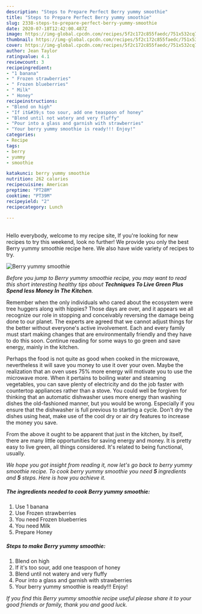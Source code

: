 ```yaml
---
description: "Steps to Prepare Perfect Berry yummy smoothie"
title: "Steps to Prepare Perfect Berry yummy smoothie"
slug: 2338-steps-to-prepare-perfect-berry-yummy-smoothie
date: 2020-07-18T12:42:00.487Z
image: https://img-global.cpcdn.com/recipes/5f2c172c855faedc/751x532cq70/berry-yummy-smoothie-recipe-main-photo.jpg
thumbnail: https://img-global.cpcdn.com/recipes/5f2c172c855faedc/751x532cq70/berry-yummy-smoothie-recipe-main-photo.jpg
cover: https://img-global.cpcdn.com/recipes/5f2c172c855faedc/751x532cq70/berry-yummy-smoothie-recipe-main-photo.jpg
author: Jean Taylor
ratingvalue: 4.1
reviewcount: 3
recipeingredient:
- "1 banana"
- " Frozen strawberries"
- " Frozen blueberries"
- " Milk"
- " Honey"
recipeinstructions:
- "Blend on high"
- "If it&#39;s too sour, add one teaspoon of honey"
- "Blend until not watery and very fluffy"
- "Pour into a glass and garnish with strawberries"
- "Your berry yummy smoothie is ready!!! Enjoy!"
categories:
- Recipe
tags:
- berry
- yummy
- smoothie

katakunci: berry yummy smoothie 
nutrition: 262 calories
recipecuisine: American
preptime: "PT28M"
cooktime: "PT39M"
recipeyield: "2"
recipecategory: Lunch

---
```

<br>
Hello everybody, welcome to my recipe site, If you're looking for new recipes to try this weekend, look no further! We provide you only the best Berry yummy smoothie recipe here. We also have wide variety of recipes to try.
<br>


![Berry yummy smoothie](https://img-global.cpcdn.com/recipes/5f2c172c855faedc/751x532cq70/berry-yummy-smoothie-recipe-main-photo.jpg)

<i>Before you jump to Berry yummy smoothie recipe, you may want to read this short interesting healthy tips about 
<strong>Techniques To Live Green Plus Spend less Money In The Kitchen</strong>.</i>
</br>

Remember when the only individuals who cared about the ecosystem were tree huggers along with hippies? Those days are over, and it appears we all recognize our role in stopping and conceivably reversing the damage being done to our planet. The experts are agreed that we cannot adjust things for the better without everyone's active involvement. Each and every family must start making changes that are environmentally friendly and they have to do this soon. Continue reading for some ways to go green and save energy, mainly in the kitchen.

Perhaps the food is not quite as good when cooked in the microwave, nevertheless it will save you money to use it over your oven. Maybe the realization that an oven uses 75% more energy will motivate you to use the microwave more. When it pertains to boiling water and steaming vegetables, you can save plenty of electricity and do the job faster with countertop appliances rather than a stove. You could well be forgiven for thinking that an automatic dishwasher uses more energy than washing dishes the old-fashioned manner, but you would be wrong. Especially if you ensure that the dishwasher is full previous to starting a cycle. Don't dry the dishes using heat, make use of the cool dry or air dry features to increase the money you save.

From the above it ought to be apparent that just in the kitchen, by itself, there are many little opportunities for saving energy and money. It is pretty easy to live green, all things considered. It's related to being functional, usually.


<i>We hope you got insight from reading it, now let's go back to berry yummy smoothie recipe. To cook berry yummy smoothie you need <strong>5</strong> ingredients and <strong>5</strong> steps. Here is how you achieve it.
</i>

##### The ingredients needed to cook Berry yummy smoothie:

1. Use 1 banana
1. Use  Frozen strawberries
1. You need  Frozen blueberries
1. You need  Milk
1. Prepare  Honey


##### Steps to make Berry yummy smoothie:

1. Blend on high
1. If it&#39;s too sour, add one teaspoon of honey
1. Blend until not watery and very fluffy
1. Pour into a glass and garnish with strawberries
1. Your berry yummy smoothie is ready!!! Enjoy!


<i>If you find this Berry yummy smoothie recipe useful please share it to your good friends or family, thank you and good luck.</i>
